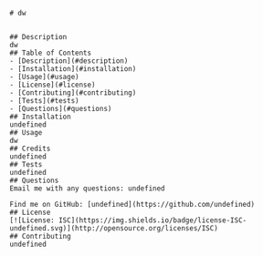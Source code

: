 
    # dw
      
   
    ## Description
    dw
    ## Table of Contents
    - [Description](#description)
    - [Installation](#installation)
    - [Usage](#usage)
    - [License](#license)
    - [Contributing](#contributing)
    - [Tests](#tests)
    - [Questions](#questions)
    ## Installation
    undefined
    ## Usage
    dw
    ## Credits
    undefined
    ## Tests
    undefined
    ## Questions
    Email me with any questions: undefined
    
    Find me on GitHub: [undefined](https://github.com/undefined)
    ## License
    [![License: ISC](https://img.shields.io/badge/license-ISC-undefined.svg)](http://opensource.org/licenses/ISC)
    ## Contributing
    undefined 
    